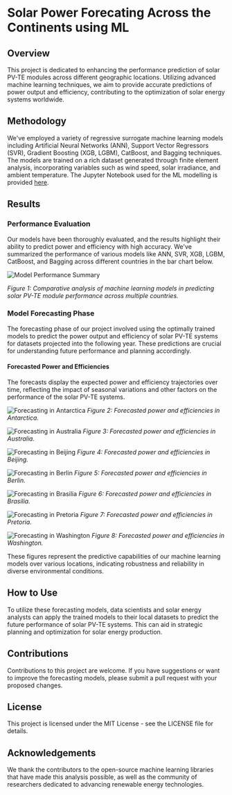 # Solar Power Forecating Across the Continents using ML

## Overview

This project is dedicated to enhancing the performance prediction of solar PV-TE modules across different geographic locations. Utilizing advanced machine learning techniques, we aim to provide accurate predictions of power output and efficiency, contributing to the optimization of solar energy systems worldwide.

## Methodology

We've employed a variety of regressive surrogate machine learning models including Artificial Neural Networks (ANN), Support Vector Regressors (SVR), Gradient Boosting (XGB, LGBM), CatBoost, and Bagging techniques. The models are trained on a rich dataset generated through finite element analysis, incorporating variables such as wind speed, solar irradiance, and ambient temperature. The Jupyter Notebook used for the ML modelling is provided [here](notebooks/ml4solar.ipynb).


## Results

### Performance Evaluation

Our models have been thoroughly evaluated, and the results highlight their ability to predict power and efficiency with high accuracy. We've summarized the performance of various models like ANN, SVR, XGB, LGBM, CatBoost, and Bagging across different countries in the bar chart below.

![Model Performance Summary](images/resized_Best_Models_All.png)

*Figure 1: Comparative analysis of machine learning models in predicting solar PV-TE module performance across multiple countries.*

### Model Forecasting Phase

The forecasting phase of our project involved using the optimally trained models to predict the power output and efficiency of solar PV-TE systems for datasets projected into the following year. These predictions are crucial for understanding future performance and planning accordingly.

#### Forecasted Power and Efficiencies

The forecasts display the expected power and efficiency trajectories over time, reflecting the impact of seasonal variations and other factors on the performance of the solar PV-TE systems.

![Forecasting in Antarctica](images/test_real_vs_predicted/Antarctica.jpg)
*Figure 2: Forecasted power and efficiencies in Antarctica.*

![Forecasting in Australia](images/test_real_vs_predicted/Australia.jpg)
*Figure 3: Forecasted power and efficiencies in Australia.*

![Forecasting in Beijing](images/test_real_vs_predicted/Beijing.jpg)
*Figure 4: Forecasted power and efficiencies in Beijing.*

![Forecasting in Berlin](images/test_real_vs_predicted/Berlin.jpg)
*Figure 5: Forecasted power and efficiencies in Berlin.*

![Forecasting in Brasilia](images/test_real_vs_predicted/Brasilia.jpg)
*Figure 6: Forecasted power and efficiencies in Brasilia.*

![Forecasting in Pretoria](images/test_real_vs_predicted/Pretoria.jpg)
*Figure 7: Forecasted power and efficiencies in Pretoria.*

![Forecasting in Washington](images/test_real_vs_predicted/Washington.jpg)
*Figure 8: Forecasted power and efficiencies in Washington.*

These figures represent the predictive capabilities of our machine learning models over various locations, indicating robustness and reliability in diverse environmental conditions.

## How to Use

To utilize these forecasting models, data scientists and solar energy analysts can apply the trained models to their local datasets to predict the future performance of solar PV-TE systems. This can aid in strategic planning and optimization for solar energy production.

## Contributions

Contributions to this project are welcome. If you have suggestions or want to improve the forecasting models, please submit a pull request with your proposed changes.

## License

This project is licensed under the MIT License - see the LICENSE file for details.

## Acknowledgements

We thank the contributors to the open-source machine learning libraries that have made this analysis possible, as well as the community of researchers dedicated to advancing renewable energy technologies.
